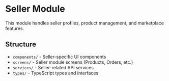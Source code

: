 # Seller Module

This module handles seller profiles, product management, and marketplace features.

## Structure

- `components/` - Seller-specific UI components
- `screens/` - Seller module screens (Products, Orders, etc.)
- `services/` - Seller-related API services
- `types/` - TypeScript types and interfaces 